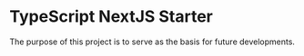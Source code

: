 # TypeScript NextJS Starter

The purpose of this project is to serve as the basis for future developments.
